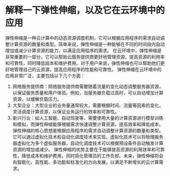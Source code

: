 # 解释一下弹性伸缩，以及它在云环境中的应用
弹性伸缩是一种云计算中的动态资源调度机制，它可以根据应用程序的需求自动调整计算资源的数量和类型。简单来说，弹性伸缩是一种能够在不同的时间段内自动增加或减少计算资源的能力，以满足应用程序的需求。
在云环境中，弹性伸缩是非常重要的一部分。它可以帮助云服务提供商更好地管理资源，提高资源的利用率和可靠性，同时降低成本和维护费用。对于用户来说，弹性伸缩也可以帮助他们更好地管理自己的云资源，提高应用程序的性能和可靠性。
弹性伸缩在云环境中的应用非常广泛，主要包括以下几个方面：
1. 网络服务提供商：网络服务提供商需要随着流量的变化动态调整服务器资源，以保证服务质量和用户体验。例如，当服务器负载过高时，可以自动增加计算资源，以缓解负载压力。
2. 大型企业：大型企业的业务量通常较大，需要根据时间、流量等因素的变化，灵活调度计算资源，以保证业务运行的效率和可靠性。
3. 新兴行业：如人工智能、自动驾驶等，需要使用大量的计算资源进行模型训练和模拟，而弹性伸缩能够根据需求快速调整计算资源，提高效率和降低成本。
弹性伸缩的核心思想是根据应用程序的需求自动调整计算资源的数量和类型。它可以通过虚拟化技术和自动化调度技术来实现。虚拟化技术可以将物理服务器虚拟化为多个虚拟服务器，自动化调度技术可以根据预设条件自动触发计算资源的增加或减少。
弹性伸缩的优势主要在于能够提高资源的利用效率和可靠性，降低成本和维护费用，同时简化管理员的工作负担。未来，弹性伸缩将会向智能化、高性能、多功能和标准化的方向发展，以满足不断增长的云计算需求。
